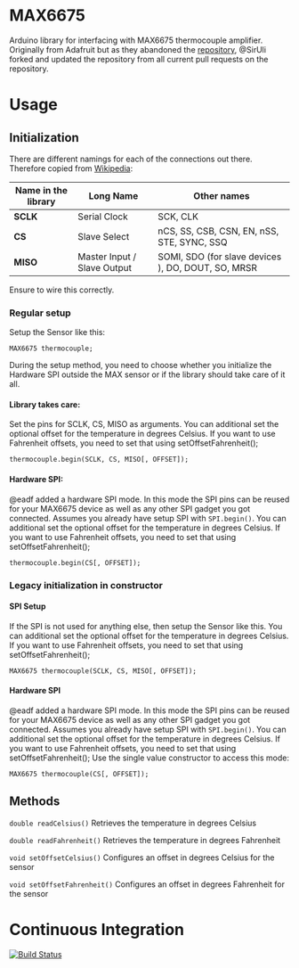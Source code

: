 # MAX6675
Arduino library for interfacing with MAX6675 thermocouple amplifier. Originally from Adafruit but as they abandoned the [repository](https://github.com/adafruit/MAX6675-library), @SirUli forked and updated the repository from all current pull requests on the repository.

# Usage

## Initialization

There are different namings for each of the connections out there. Therefore copied from [Wikipedia](https://en.wikipedia.org/wiki/Serial_Peripheral_Interface_Bus):

|Name in the library|Long Name|Other names|
|---|---|---|
|**SCLK**|Serial Clock|SCK, CLK|
|**CS**|Slave Select|nCS, SS, CSB, CSN, EN, nSS, STE, SYNC, SSQ|
|**MISO**|Master Input / Slave Output|SOMI, SDO (for slave devices ), DO, DOUT, SO, MRSR|

Ensure to wire this correctly.

### Regular setup
Setup the Sensor like this:
```
MAX6675 thermocouple;
```
During the setup method, you need to choose whether you initialize the Hardware SPI outside the MAX sensor or if the library should take care of it all.

#### Library takes care:
Set the pins for SCLK, CS, MISO as arguments. You can additional set the optional offset for the temperature in degrees Celsius. If you want to use Fahrenheit offsets, you need to set that using setOffsetFahrenheit();
```
thermocouple.begin(SCLK, CS, MISO[, OFFSET]);
```

#### Hardware SPI:
@eadf added a hardware SPI mode. In this mode the SPI pins can be reused for your MAX6675 device as well as any other SPI gadget you got connected. Assumes you already have setup SPI with ```SPI.begin()```. You can additional set the optional offset for the temperature in degrees Celsius. If you want to use Fahrenheit offsets, you need to set that using setOffsetFahrenheit();
```
thermocouple.begin(CS[, OFFSET]);
```

### Legacy initialization in constructor
#### SPI Setup
If the SPI is not used for anything else, then setup the Sensor like this. You can additional set the optional offset for the temperature in degrees Celsius. If you want to use Fahrenheit offsets, you need to set that using setOffsetFahrenheit();
```
MAX6675 thermocouple(SCLK, CS, MISO[, OFFSET]);
```

#### Hardware SPI
@eadf added a hardware SPI mode. In this mode the SPI pins can be reused for your MAX6675 device as well as any other SPI gadget you got connected. Assumes you already have setup SPI with ```SPI.begin()```. You can additional set the optional offset for the temperature in degrees Celsius. If you want to use Fahrenheit offsets, you need to set that using setOffsetFahrenheit();
Use the single value constructor to access this mode:
```
MAX6675 thermocouple(CS[, OFFSET]);
```

## Methods

```double readCelsius()```
Retrieves the temperature in degrees Celsius

```double readFahrenheit()```
Retrieves the temperature in degrees Fahrenheit

```void setOffsetCelsius()```
Configures an offset in degrees Celsius for the sensor

```void setOffsetFahrenheit()```
Configures an offset in degrees Fahrenheit for the sensor

# Continuous Integration
[![Build Status](https://travis-ci.org/SirUli/MAX6675.svg?branch=master)](https://travis-ci.org/SirUli/MAX6675)
